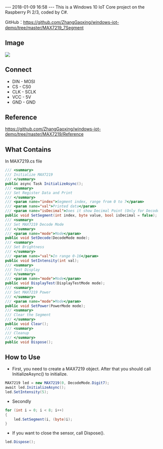 --- 2018-01-09 16:58 ---
This is a Windows 10 IoT Core project on the Raspberry Pi 2/3, coded by C#.

GitHub：https://github.com/ZhangGaoxing/windows-iot-demo/tree/master/MAX7219_7Segment

## Image
![](https://raw.githubusercontent.com/ZhangGaoxing/windows-iot-demo/master/MAX7219_7Segment/Image.jpg)

## Connect
* DIN - MOSI
* CS - CS0
* CLK - SCLK
* VCC - 5V
* GND - GND

## Reference
https://github.com/ZhangGaoxing/windows-iot-demo/tree/master/MAX7219/Reference

## What Contains
In MAX7219.cs file
```C#
/// <summary>
/// Initialize MAX7219
/// </summary>
public async Task InitializeAsync();
/// <summary>
/// Set Register Data and Print
/// </summary>
/// <param name="index">Segment index, range from 0 to 7</param>
/// <param name="val">Printed data</param>
/// <param name="isDecimal">Does it show Decimal Point (Only for DecodeMode is Digit7)</param>
public void SetSegment(int index, byte value, bool isDecimal = false);
/// <summary>
/// Set MAX7219 Decode Mode
/// </summary>
/// <param name="mode">Mode</param>
public void SetDecode(DecodeMode mode);
/// <summary>
/// Set Brightness
/// </summary>
/// <param name="val">In range 0-16</param>
public void SetIntensity(int val);
/// <summary>
/// Test Display
/// </summary>
/// <param name="mode">Mode</param>
public void DisplayTest(DisplayTestMode mode);
/// <summary>
/// Set MAX7219 Power
/// </summary>
/// <param name="mode">Mode</param>
public void SetPower(PowerMode mode);
/// <summary>
/// Clear the Segment
/// </summary>
public void Clear();
/// <summary>
/// Cleanup
/// </summary>
public void Dispose();
```

## How to Use
* First, you need to create a MAX7219 object. After that you should call InitializeAsync() to initialize.
```C#
MAX7219 led = new MAX7219(0, DecodeMode.Digit7);
await led.InitializeAsync();
led.SetIntensity(5);
```
* Secondly
```C#
for (int i = 0; i < 8; i++)
{
    led.SetSegment(i, (byte)i);
}
```
* If you want to close the sensor, call Dispose().
```C#
led.Dispose();
```